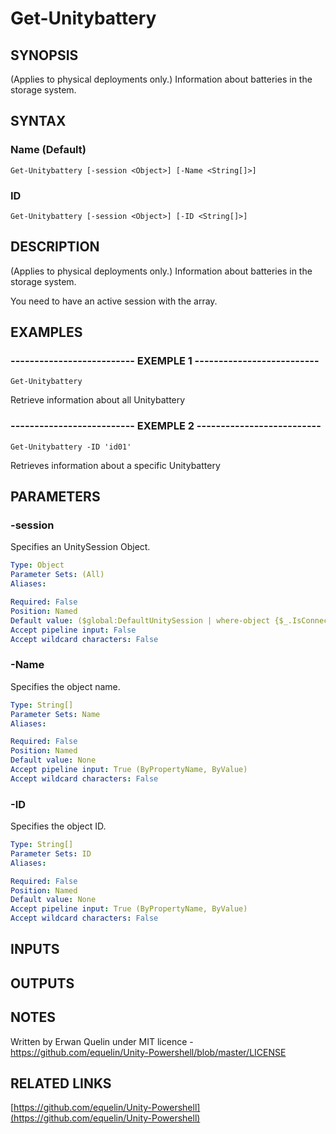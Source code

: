 # Get-Unitybattery

## SYNOPSIS
(Applies to physical deployments only.) Information about batteries in the storage system.

## SYNTAX

### Name (Default)
```
Get-Unitybattery [-session <Object>] [-Name <String[]>]
```

### ID
```
Get-Unitybattery [-session <Object>] [-ID <String[]>]
```

## DESCRIPTION
(Applies to physical deployments only.) Information about batteries in the storage system.
 
You need to have an active session with the array.

## EXAMPLES

### -------------------------- EXEMPLE 1 --------------------------
```
Get-Unitybattery
```

Retrieve information about all Unitybattery

### -------------------------- EXEMPLE 2 --------------------------
```
Get-Unitybattery -ID 'id01'
```

Retrieves information about a specific Unitybattery

## PARAMETERS

### -session
Specifies an UnitySession Object.

```yaml
Type: Object
Parameter Sets: (All)
Aliases: 

Required: False
Position: Named
Default value: ($global:DefaultUnitySession | where-object {$_.IsConnected -eq $true})
Accept pipeline input: False
Accept wildcard characters: False
```

### -Name
Specifies the object name.

```yaml
Type: String[]
Parameter Sets: Name
Aliases: 

Required: False
Position: Named
Default value: None
Accept pipeline input: True (ByPropertyName, ByValue)
Accept wildcard characters: False
```

### -ID
Specifies the object ID.

```yaml
Type: String[]
Parameter Sets: ID
Aliases: 

Required: False
Position: Named
Default value: None
Accept pipeline input: True (ByPropertyName, ByValue)
Accept wildcard characters: False
```

## INPUTS

## OUTPUTS

## NOTES
Written by Erwan Quelin under MIT licence - https://github.com/equelin/Unity-Powershell/blob/master/LICENSE

## RELATED LINKS

[https://github.com/equelin/Unity-Powershell](https://github.com/equelin/Unity-Powershell)


